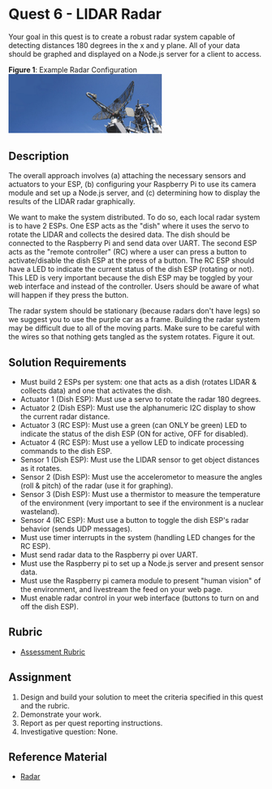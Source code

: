 # Quest 6 - LIDAR Radar
Your goal in this quest is to create a robust radar system capable of 
detecting distances 180 degrees in the x and y plane. All of your data 
should be graphed and displayed on a Node.js server for a client to access.  

**Figure 1**: Example Radar Configuration  
<img src="./images/Radar.jpg" width ="60%" />  


## Description
The overall approach involves (a) attaching the necessary sensors and actuators 
to your ESP, (b) configuring your Raspberry Pi to use its camera module and set 
up a Node.js server, and (c) determining how to display the results of the 
LIDAR radar graphically.  

We want to make the system distributed. To do so, each local radar system is to 
have 2 ESPs. One ESP acts as the "dish" where it uses the servo to rotate the 
LIDAR and collects the desired data. The dish should be connected to the Raspberry 
Pi and send data over UART. The second ESP acts as the "remote controller" (RC) where 
a user can press a button to activate/disable the dish ESP at the press of a button. 
The RC ESP should have a LED to indicate the current status of the dish ESP (rotating 
or not). This LED is very important because the dish ESP may be toggled by your web 
interface and instead of the controller. Users should be aware of what will happen if 
they press the button.  

The radar system should be stationary (because radars don't have legs) so we 
suggest you to use the purple car as a frame. Building the radar system may be 
difficult due to all of the moving parts. Make sure to be careful with the wires 
so that nothing gets tangled as the system rotates. Figure it out.  


## Solution Requirements
* Must build 2 ESPs per system: one that acts as a dish (rotates LIDAR & collects data) and one that activates the dish.
* Actuator 1 (Dish ESP): Must use a servo to rotate the radar 180 degrees.  
* Actuator 2 (Dish ESP): Must use the alphanumeric I2C display to show the current radar distance.  
* Actuator 3 (RC ESP): Must use a green (can ONLY be green) LED to indicate the status of the dish ESP (ON for active, OFF for disabled).  
* Actuator 4 (RC ESP): Must use a yellow LED to indicate processing commands to the dish ESP.  
* Sensor 1 (Dish ESP): Must use the LIDAR sensor to get object distances as it rotates.  
* Sensor 2 (Dish ESP): Must use the accelerometor to measure the angles (roll & pitch) of the radar (use it for graphing).  
* Sensor 3 (Dish ESP): Must use a thermistor to measure the temperature of the environment (very important to see if the environment is a nuclear wasteland).  
* Sensor 4 (RC ESP): Must use a button to toggle the dish ESP's radar behavior (sends UDP messages).  
* Must use timer interrupts in the system (handling LED changes for the RC ESP).  
* Must send radar data to the Raspberry pi over UART.  
* Must use the Raspberry pi to set up a Node.js server and present sensor data.  
* Must use the Raspberry pi camera module to present "human vision" of the environment, and livestream the feed on your web page.  
* Must enable radar control in your web interface (buttons to turn on and off the dish ESP).  


## Rubric
* [Assessment Rubric](http://whizzer.bu.edu/rubrics/quest-6-rubric.pdf)


## Assignment
1. Design and build your solution to meet the criteria specified in this quest and the rubric.  
2. Demonstrate your work.  
3. Report as per quest reporting instructions.  
4. Investigative question: None.  


## Reference Material
* [Radar](https://en.wikipedia.org/wiki/Radar)  

